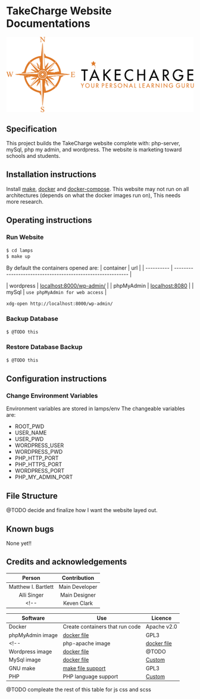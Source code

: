 # TakeCharge Website Documentations
![logo here](./imgs/logo.png)

<!-- add build pass/fail banners here -->

## Specification
  This project builds the TakeCharge website complete with: php-server, mySql, php my admin, and wordpress.
  The website is marketing toward schools and students.

## Installation instructions
  Install [make](https://www.gnu.org/software/make/), [docker](https://docs.docker.com/get-docker/) and [docker-compose](https://docs.docker.com/compose/install/).
  This website may not run on all architectures (depends on what the docker images run on), This needs more research.
## Operating instructions

### Run Website
```bash
$ cd lamps
$ make up
```
By default the containers opened are:
| container  | url                                                         |
| ---------- | ----------------------------------------------------------- |
<!-- | php-apache | [localhost:80](http://localhost:80)                         | -->
| wordpress  | [localhost:8000/wp-admin/](http://localhost:80/wp-admin/) |
| phpMyAdmin | [localhost:8080](http://localhost:8080)                     |
| mySql      | `use phpMyAdmin for web access`                             |

	xdg-open http://localhost:8000/wp-admin/

### Backup Database
```bash
$ @TODO this
```

### Restore Database Backup
```bash
$ @TODO this
```

## Configuration instructions

### Change Environment Variables
  Environment variables are stored in lamps/env
  The changeable variables are:
  * ROOT\_PWD
  * USER\_NAME
  * USER\_PWD
  * WORDPRESS\_USER
  * WORDPRESS\_PWD
  * PHP\_HTTP\_PORT
  * PHP\_HTTPS\_PORT
  * WORDPRESS\_PORT
  * PHP\_MY\_ADMIN\_PORT

## File Structure
@TODO decide and finalize how I want the website layed out.

## Known bugs
None yet!!

## Credits and acknowledgements

| Person              | Contribution   | 
|:-------------------:|:--------------:|
| Matthew I. Bartlett | Main Developer |
| Alli Singer         | Main Designer  |
<!-- | Keven Clark         | Manager        | -->

| Software         | Use                                                      | Licence     |
| ---------------- | -------------------------------------------------------- | ----------- |
| Docker           | Create containers that run code                          | Apache v2.0 |
| phpMyAdmin image | [docker file](https://hub.docker.com/_/phpmyadmin)       | GPL3        |
<!-- | php-apache image | [docker file](https://hub.docker.com/_/php)              | [Custom](https://www.php.net/license/) | -->
| Wordpress image  | [docker file](https://hub.docker.com/_/wordpress)        | @TODO       |
| MySql image      | [docker file](https://hub.docker.com/_/mysql)            | [Custom](https://www.mysql.com/about/legal/) |
| GNU make         | [make file support ](https://www.gnu.org/software/make/) | GPL3        |
| PHP              | PHP language support                                     | [Custom](https://en.wikipedia.org/wiki/PHP_License) |
@TODO compleate the rest of this table for js css and scss
